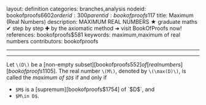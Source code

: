 layout: definition
categories: branches,analysis
nodeid: bookofproofs$6602
orderid: 300
parentid: bookofproofs$117
title: Maximum (Real Numbers)
description: MAXIMUM REAL NUMBERS ★ graduate maths ✔ step by step ✚ by the axiomatic method ➜ visit BookOfProofs now!
references: bookofproofs$581
keywords: maximum,maximum of real numbers
contributors: bookofproofs

---


---

Let `\(D\)` be a [non-empty subset][bookofproofs$552] of [real numbers][bookofproofs$1105]. The real number `\(M\)`, denoted by `\(\max(D)\)`, is called the *maximum of `$D$`* if and only if

* `$M$` is a [supremum][bookofproofs$1754] of `$D$`, and
* `$M\in D$`.
